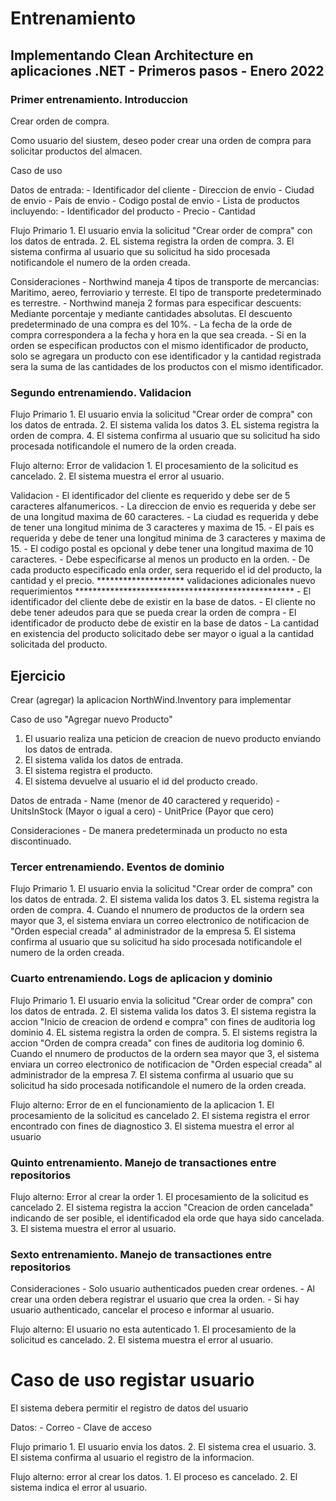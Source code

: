 # Entrenamiento
## Implementando Clean Architecture en aplicaciones .NET - Primeros pasos - Enero 2022

### Primer entrenamiento. Introduccion
Crear orden de compra.

Como usuario del siustem, deseo poder crear una orden de compra para solicitar productos del almacen.

Caso de uso

Datos de entrada:
	- Identificador del cliente
	- Direccion de envio
	- Ciudad de envio
	- Pais de envio
	- Codigo postal de envio
	- Lista de productos incluyendo:
		- Identificador del producto
		- Precio
		- Cantidad

Flujo Primario
	1. El usuario envia la solicitud "Crear order de compra" con los datos de entrada.
	2. EL sistema registra la orden de compra.
	3. El sistema confirma al usuario que su solicitud ha sido procesada notificandole el numero de la orden creada.

Consideraciones
	- Northwind maneja 4 tipos de transporte de mercancias: Maritimo, aereo, ferroviario y terreste. El tipo de transporte predeterminado es terrestre.
	- Northwind maneja 2 formas para especificar descuents: Mediante porcentaje y mediante cantidades absolutas. El descuento predeterminado de una compra es del 10%.
	- La fecha de la orde de compra correspondera a la fecha y hora en la que sea creada.
	- Si en la orden se especifican productos con el mismo identificador de producto, solo se agregara un producto con ese identificador y la cantidad registrada sera la suma de las cantidades de los productos con el mismo identificador.

### Segundo entrenamiendo. Validacion

Flujo Primario
	1. El usuario envia la solicitud "Crear order de compra" con los datos de entrada.
	2. El sistema valida los datos
	3. EL sistema registra la orden de compra.
	4. El sistema confirma al usuario que su solicitud ha sido procesada notificandole el numero de la orden creada.

Flujo alterno: Error de validacion
	1. El procesamiento de la solicitud es cancelado.
	2. El sistema muestra el error al usuario.

Validacion
	- El identificador del cliente es requerido y debe ser de 5 caracteres alfanumericos.
	- La direccion de envio es requerida y debe ser de una longitud maxima de 60 caracteres.
	- La ciudad es requerida y debe de tener una longitud minima de 3 caracteres y maxima de 15.
	- El pais es requerida y debe de tener una longitud minima de 3 caracteres y maxima de 15.
	- El codigo postal es opcional y debe tener una longitud maxima de 10 caracteres.
	- Debe especificarse al menos un producto en la orden.
	- De cada producto especificado enla order, sera requerido el id del producto, la cantidad y el precio.
	******************** validaciones adicionales nuevo requerimientos **************************************************
	- El identificador del cliente debe de existir en la base de datos.
	- El cliente no debe tener adeudos para que se pueda crear la orden de compra
	- El identificador de producto debe de existir en la base de datos
	- La cantidad en existencia del producto solicitado debe ser mayor o igual a la cantidad solicitada del producto.

## Ejercicio
Crear (agregar) la aplicacion NorthWind.Inventory para implementar

Caso de uso "Agregar nuevo Producto"

1. El usuario realiza una peticion de creacion de nuevo producto enviando los datos de entrada.
2. El sistema valida los datos de entrada.
3. El sistema registra el producto.
4. El sistema devuelve al usuario el id del producto creado.

Datos de entrada
	- Name (menor de 40 caractered y requerido)
	- UnitsInStock (Mayor o igual a cero)
	- UnitPrice (Payor que cero)

Consideraciones
	- De manera predeterminada un producto no esta discontinuado.


### Tercer entrenamiendo. Eventos de dominio

Flujo Primario
	1. El usuario envia la solicitud "Crear order de compra" con los datos de entrada.
	2. El sistema valida los datos
	3. EL sistema registra la orden de compra.
	4. Cuando el nnumero de productos de la ordern sea mayor que 3, el sistema enviara un correo electronico de notificacion de "Orden especial creada" al administrador de la empresa
	5. El sistema confirma al usuario que su solicitud ha sido procesada notificandole el numero de la orden creada.


### Cuarto entrenamiendo. Logs de aplicacion y dominio

Flujo Primario
	1. El usuario envia la solicitud "Crear order de compra" con los datos de entrada.
	2. El sistema valida los datos
	3. El sistema registra la accion "Inicio de creacion de ordend e compra" con fines de auditoria log dominio
	4. EL sistema registra la orden de compra.
	5. El sistems registra la accion "Orden de compra <numero de orden> creada" con fines de auditoria log dominio
	6. Cuando el nnumero de productos de la ordern sea mayor que 3, el sistema enviara un correo electronico de notificacion de "Orden especial creada" al administrador de la empresa
	7. El sistema confirma al usuario que su solicitud ha sido procesada notificandole el numero de la orden creada.

Flujo alterno: Error de en el funcionamiento de la aplicacion
	1. El procesamiento de la solicitud es cancelado
	2. El sistema registra el error encontrado con fines de diagnostico
	3. El sistema muestra el error al usuario



### Quinto entrenamiento. Manejo de transactiones entre repositorios

Flujo alterno: Error al crear la order
	1. El procesamiento de la solicitud es cancelado
	2. El sistema registra la accion "Creacion de orden cancelada" indicando de ser posible, el identificadod ela orde que haya sido cancelada.
	3. El sistema muestra el error al usuario.

### Sexto entrenamiento. Manejo de transactiones entre repositorios

Consideraciones
	- Solo usuario authenticados pueden crear ordenes.
	- Al crear una orden debera registrar el usuario que crea la orden.
	- Si hay usuario authenticado, cancelar el proceso e informar al usuario.

Flujo alterno: El usuario no esta autenticado
	1. El procesamiento de la solicitud es cancelado.
	2. El sistema muestra el error al usuario.

# Caso de uso registar usuario
El sistema debera permitir el registro de datos del usuario

Datos:
	- Correo
	- Clave de acceso

Flujo primario
	1. El usuario envia los datos.
	2. El sistema crea el usuario.
	3. El sistema confirma al usuario el registro de la informacion.

Flujo alterno: error al crear los datos.
	1. El proceso es cancelado.
	2. El sistema indica el error al usuario.